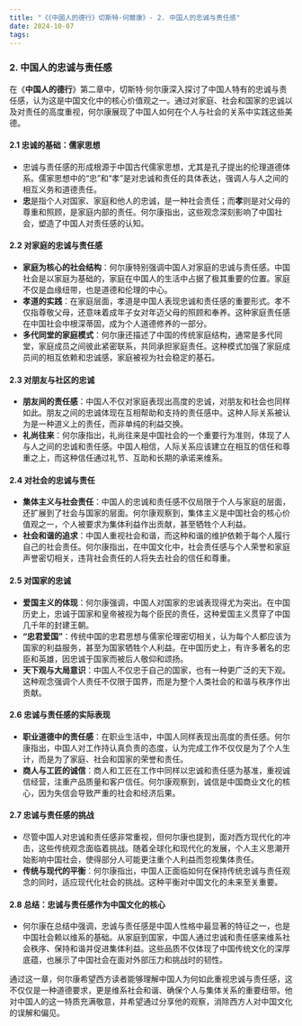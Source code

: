 ```yaml
---
title: "《《中國人的德行》切斯特·何爾康》- 2. 中国人的忠诚与责任感"
date: 2024-10-07
tags: 
---
```

### 2. **中国人的忠诚与责任感**

在《**中国人的德行**》第二章中，切斯特·何尔康深入探讨了中国人特有的忠诚与责任感，认为这是中国文化中的核心价值观之一。通过对家庭、社会和国家的忠诚以及对责任的高度重视，何尔康展现了中国人如何在个人与社会的关系中实践这些美德。

#### 2.1 **忠诚的基础：儒家思想**
   - 忠诚与责任感的形成根源于中国古代儒家思想，尤其是孔子提出的伦理道德体系。儒家思想中的“忠”和“孝”是对忠诚和责任的具体表达，强调人与人之间的相互义务和道德责任。  
   - **忠**是指个人对国家、家庭和他人的忠诚，是一种社会责任；而**孝**则是对父母的尊重和照顾，是家庭内部的责任。何尔康指出，这些观念深刻影响了中国社会，塑造了中国人对责任感的认知。

#### 2.2 **对家庭的忠诚与责任感**
   - **家庭为核心的社会结构**：何尔康特别强调中国人对家庭的忠诚与责任感。中国社会是以家庭为基础的，家庭在中国人的生活中占据了极其重要的位置。家庭不仅是血缘纽带，也是道德和伦理的中心。  
   - **孝道的实践**：在家庭层面，孝道是中国人表现忠诚和责任感的重要形式。孝不仅指尊敬父母，还意味着成年子女对年迈父母的照顾和奉养。这种家庭责任感在中国社会中根深蒂固，成为个人道德修养的一部分。  
   - **多代同堂的家庭模式**：何尔康还描述了中国的传统家庭结构，通常是多代同堂，家庭成员之间彼此紧密联系，共同承担家庭责任。这种模式加强了家庭成员间的相互依赖和忠诚感，家庭被视为社会稳定的基石。

#### 2.3 **对朋友与社区的忠诚**
   - **朋友间的责任感**：中国人不仅对家庭表现出高度的忠诚，对朋友和社会也同样如此。朋友之间的忠诚体现在互相帮助和支持的责任感中。这种人际关系被认为是一种道义上的责任，而非单纯的利益交换。  
   - **礼尚往来**：何尔康指出，礼尚往来是中国社会的一个重要行为准则，体现了人与人之间的忠诚和责任感。中国人相信，人际关系应该建立在相互的信任和尊重之上，而这种信任通过礼节、互助和长期的承诺来维系。

#### 2.4 **对社会的忠诚与责任**
   - **集体主义与社会责任**：中国人的忠诚和责任感不仅局限于个人与家庭的层面，还扩展到了社会与国家的层面。何尔康观察到，集体主义是中国社会的核心价值观之一，个人被要求为集体利益作出贡献，甚至牺牲个人利益。  
   - **社会和谐的追求**：中国人重视社会和谐，而这种和谐的维护依赖于每个人履行自己的社会责任。何尔康指出，在中国文化中，社会责任感与个人荣誉和家庭声誉密切相关，违背社会责任的人将失去社会的信任和尊重。

#### 2.5 **对国家的忠诚**
   - **爱国主义的体现**：何尔康强调，中国人对国家的忠诚表现得尤为突出。在中国历史上，忠诚于国家和皇帝被视为每个臣民的责任，这种爱国主义贯穿了中国几千年的封建王朝。  
   - **“忠君爱国”**：传统中国的忠君思想与儒家伦理密切相关，认为每个人都应该为国家的利益服务，甚至为国家牺牲个人利益。在中国历史上，有许多著名的忠臣和英雄，因忠诚于国家而被后人敬仰和颂扬。  
   - **天下观与大局意识**：中国人不仅忠于自己的国家，也有一种更广泛的天下观。这种观念强调个人责任不仅限于国界，而是为整个人类社会的和谐与秩序作出贡献。

#### 2.6 **忠诚与责任感的实际表现**
   - **职业道德中的责任感**：在职业生活中，中国人同样表现出高度的责任感。何尔康指出，中国人对工作持认真负责的态度，认为完成工作不仅仅是为了个人生计，而是为了家庭、社会和国家的荣誉和责任。  
   - **商人与工匠的诚信**：商人和工匠在工作中同样以忠诚和责任感为基准，重视诚信经营，注重产品质量和客户信任。何尔康观察到，诚信是中国商业文化的核心，因为失信会导致严重的社会和经济后果。

#### 2.7 **忠诚与责任感的挑战**
   - 尽管中国人对忠诚和责任感非常重视，但何尔康也提到，面对西方现代化的冲击，这些传统观念面临着挑战。随着全球化和现代化的发展，个人主义思潮开始影响中国社会，使得部分人可能更注重个人利益而忽视集体责任。
   - **传统与现代的平衡**：何尔康指出，中国人正面临如何在保持传统忠诚与责任观念的同时，适应现代化社会的挑战。这种平衡对中国文化的未来至关重要。

#### 2.8 **总结：忠诚与责任感作为中国文化的核心**
   - 何尔康在总结中强调，忠诚与责任感是中国人性格中最显著的特征之一，也是中国社会赖以维系的基础。从家庭到国家，中国人通过忠诚和责任感来维系社会秩序、保持和谐并促进集体利益。这些品质不仅体现了中国传统文化的深厚底蕴，也展示了中国社会在面对外部压力和挑战时的韧性。

通过这一章，何尔康希望西方读者能够理解中国人为何如此重视忠诚与责任感，这不仅仅是一种道德要求，更是维系社会和谐、确保个人与集体关系的重要纽带。他对中国人的这一特质充满敬意，并希望通过分享他的观察，消除西方人对中国文化的误解和偏见。
